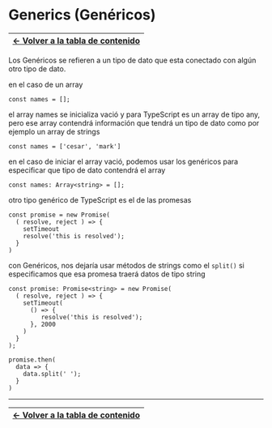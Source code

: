 # Generics (Genéricos)

| [&#8592; Volver a la tabla de contenido](/README.md) |
| ---------------------------------------------------- |

Los Genéricos se refieren a un tipo de dato que esta conectado con algún otro tipo de dato.

en el caso de un array

```TS
const names = [];
```

el array names se inicializa vació y para TypeScript es un array de tipo any, pero ese array contendrá información que tendrá un tipo de dato como por ejemplo un array de strings

```TS
const names = ['cesar', 'mark']
```

en el caso de iniciar el array vació, podemos usar los genéricos para especificar que tipo de dato contendrá el array

```TS
const names: Array<string> = [];

```

otro tipo genérico de TypeScript es el de las promesas

```TS
const promise = new Promise(
  ( resolve, reject ) => {
    setTimeout
    resolve('this is resolved');
  }
)
```

con Genéricos, nos dejaría usar métodos de strings como el `split()` si especificamos que esa promesa traerá datos de tipo string

```TS
const promise: Promise<string> = new Promise(
  ( resolve, reject ) => {
    setTimeout(
      () => {
         resolve('this is resolved');
      }, 2000
    )
  }
);

promise.then(
  data => {
    data.split(' ');
  }
)
```

---

| [&#8592; Volver a la tabla de contenido](/README.md) |
| ---------------------------------------------------- |
